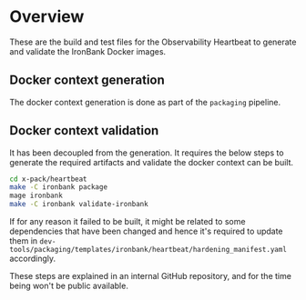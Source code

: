 # Overview

These are the build and test files for the Observability Heartbeat to generate and validate the IronBank Docker images.

## Docker context generation

The docker context generation is done as part of the `packaging` pipeline.

## Docker context validation

It has been decoupled from the generation. It requires the below steps to generate the required artifacts and validate the docker context can be built.

```bash
cd x-pack/heartbeat
make -C ironbank package
mage ironbank
make -C ironbank validate-ironbank
```

If for any reason it failed to be built, it might be related to some
dependencies that have been changed and hence it's required to update them in `dev-tools/packaging/templates/ironbank/heartbeat/hardening_manifest.yaml` accordingly.

These steps are explained in an internal GitHub repository, and for the time being won't be public available.
